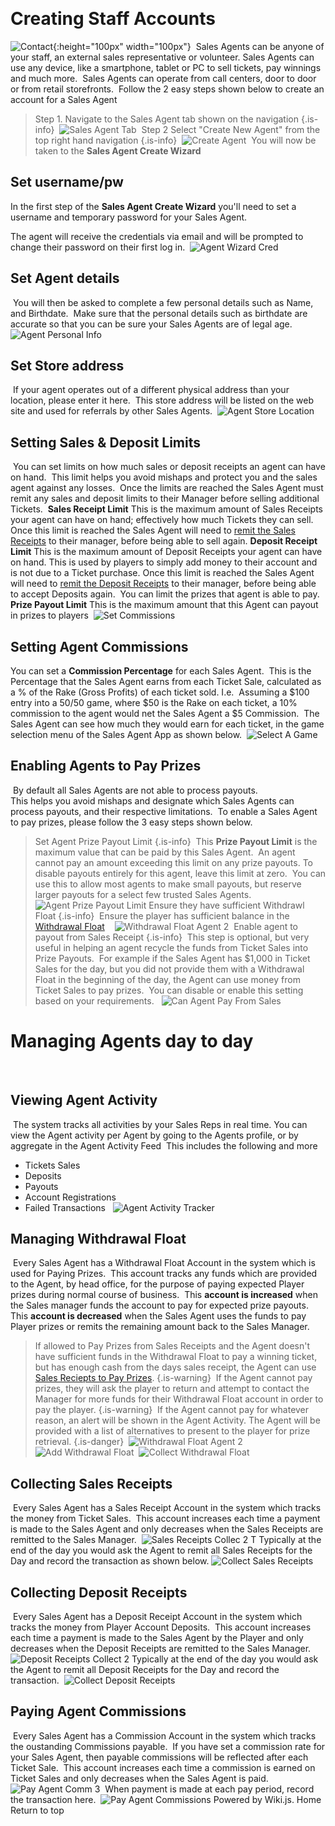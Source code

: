 <!-- TITLE: Managing Staff -->
<!-- SUBTITLE: A quick overview on how to create accounts for your internal Staff -->
​
# Creating Staff Accounts
![Contact](/uploads/contact.png "Contact"){:height="100px" width="100px"}
​
Sales Agents can be anyone of your staff, an external sales representative or volunteer. 
​
Sales Agents can use any device, like a smartphone, tablet or PC to sell tickets, pay winnings and much more.
​
Sales Agents can operate from call centers, door to door or from retail storefronts.
​
Follow the 2 easy steps shown below to create an account for a Sales Agent
​
> Step 1.  Navigate to the Sales Agent tab shown on the navigation
{.is-info}
​
![Sales Agent Tab](/uploads/sales-agent-tab.png "Sales Agent Tab")
​
> Step 2 Select "Create New Agent" from the top right hand navigation
{.is-info}
​
![Create Agent](/uploads/create-agent.png "Create Agent")
​
You will now be taken to the **Sales Agent Create Wizard**
​
## Set username/pw
 In the first step of the **Sales Agent Create Wizard** you'll need to set a username and temporary password for your Sales Agent.
 
 The agent will receive the credentials via email and will be prompted to change their password on their first log in.
​
![Agent Wizard Cred](/uploads/agent-wizard-cred.png "Agent Wizard Cred")
​
​
​
## Set Agent details
​
You will then be asked to complete a few personal details such as Name, and Birthdate.
​
Make sure that the personal details such as birthdate are accurate so that you can be sure your Sales Agents are of legal age.
​
![Agent Personal Info](/uploads/agent-personal-info.png "Agent Personal Info")
​
​
## Set Store address
​
If your agent operates out of a different physical address than your location, please enter it here.
​
This store address will be listed on the web site and used for referrals by other Sales Agents.
​
![Agent Store Location](/uploads/agent-store-location.png "Agent Store Location")
​
## Setting Sales & Deposit Limits
​
You can set limits on how much sales or deposit receipts an agent can have on hand. 
​
This limit helps you avoid mishaps and protect you and the sales agent against any losses.
​
Once the limits are reached the Sales Agent must remit any sales and deposit limits to their Manager before selling additional Tickets.
​
**Sales Receipt Limit**
This is the maximum amount of Sales Receipts your agent can have on hand; effectively how much Tickets they can sell.
Once this limit is reached the Sales Agent will need to [remit the Sales Receipts](/administration/agents#collecting-sales-receipts) to their manager, before being able to sell again.
​
**Deposit Receipt Limit**
This is the maximum amount of Deposit Receipts your agent can have on hand. This is used by players to simply add money to their account and is not due to a Ticket purchase.
Once this limit is reached the Sales Agent will need to [remit the Deposit Receipts](/administration/agents#collecting-deposit-receipts) to their manager, before being able to accept Deposits again.
​
You can limit the prizes that agent is able to pay.
**Prize Payout Limit**
This is the maximum amount that this Agent can payout in prizes to players
​
![Set Commissions](/uploads/set-commissions.png "Set Commissions")
## Setting Agent Commissions
You can set  a  **Commission Percentage** for each Sales Agent.
​
This is the Percentage that the Sales Agent earns from each Ticket Sale, calculated as a % of the Rake (Gross Profits) of each ticket sold. I.e. 
​
Assuming a $100 entry into a 50/50 game, where $50 is the Rake on each ticket, a 10% commission to the agent would net the Sales Agent a $5 Commission.
​
The Sales Agent can see how much they would earn for each ticket, in the game selection menu of the Sales Agent App as shown below.
​
![Select A Game](/uploads/select-a-game.png "Select A Game")
​
​
## Enabling Agents to Pay Prizes
​
By default all Sales Agents are not able to process payouts.  
​
This helps you avoid mishaps and designate which Sales Agents can process payouts, and their respective limitations. 
​
To enable a Sales Agent to pay prizes, please follow the 3 easy steps shown below.
​
​
> Set Agent Prize Payout Limit
{.is-info}
​
This **Prize Payout Limit** is  the maximum value that can be paid by this Sales Agent. 
​
An agent cannot pay an amount exceeding this limit on any prize payouts.  To disable payouts entirely for this agent, leave this limit at zero.
​
You can use this to allow most agents to make small payouts, but reserve larger payouts for a select few trusted Sales Agents.
​
​
![Agent Prize Payout Limit](/uploads/agent-prize-payout-limit.png "Agent Prize Payout Limit")
​
> Ensure they have sufficient Withdrawl Float
{.is-info}
​
Ensure the player has sufficient balance in the [Withdrawal Float](/administration/agents#managing-withdrawal-float)
​
​
​
![Withdrawal Float Agent 2](/uploads/withdrawal-float-agent-2.png "Withdrawal Float Agent 2")
​
​
> Enable agent to payout from Sales Receipt
{.is-info}
​
This step is optional, but very useful in helping an agent recycle the funds from Ticket Sales into Prize Payouts.
​
For example if  the Sales Agent has $1,000  in Ticket Sales for the day, but you did not provide them with a Withdrawal Float in the beginning of the day, the Agent can use money from Ticket Sales to pay prizes.
​
You can disable or enable this setting based on your requirements.
​
​
![Can Agent Pay From Sales](/uploads/can-agent-pay-from-sales.png "Can Agent Pay From Sales")
​
# Managing Agents day to day
​
## Viewing Agent Activity
​
The system tracks all activities by your Sales Reps in real time.
​
You can view the Agent activity per Agent by going to the Agents profile, or by aggregate in the Agent Activity Feed
​
This includes the following and more
​
* Tickets Sales
* Deposits
* Payouts
* Account Registrations
* Failed Transactions 
​
​
![Agent Activity Tracker](/uploads/agent-activity-tracker.png "Agent Activity Tracker")
​
​
## Managing Withdrawal Float
​
Every Sales Agent has a Withdrawal Float Account in the system which is used for Paying Prizes.
​
This account tracks any funds which are provided to the Agent, by head office, for the purpose of paying expected Player prizes during normal course of business.
​
This **account is increased** when the Sales manager funds the account to pay for expected prize payouts.
​
This **account is decreased** when the Sales Agent uses the funds to pay Player prizes or remits the remaining amount back to the Sales Manager.
​
>If allowed to Pay Prizes from Sales Receipts and the Agent doesn't have sufficient funds in the Withdrawal Float to pay a winning ticket, but has enough cash from the days sales receipt, the Agent can use [Sales Reciepts to Pay Prizes](/retail-sales-agents#paying-prizes).
{.is-warning}
​
>If the Agent cannot pay prizes, they will ask the player to return and attempt to contact the Manager for more funds for their Withdrawal Float account in order to pay the player. 
{.is-warning}
​
>If the Agent cannot pay for whatever reason, an alert will be shown in the Agent Activity. The Agent will be provided with a list of alternatives to present to the player for prize retrieval.
{.is-danger}
​
![Withdrawal Float Agent 2](/uploads/withdrawal-float-agent-2.png "Withdrawal Float Agent 2")
​
![Add Withdrawal Float](/uploads/add-withdrawal-float.png "Add Withdrawal Float")
​
![Collect Withdrawal Float](/uploads/collect-withdrawal-float.png "Collect Withdrawal Float")
​
## Collecting Sales Receipts
​
Every Sales Agent has a Sales Receipt Account in the system which tracks the money from Ticket Sales.
​
This account increases each time a payment is made to the Sales Agent and only decreases when the Sales Receipts are remitted to the Sales Manager.
​
![Sales Receipts Collec 2 T](/uploads/sales-receipts-collec-2-t.png "Sales Receipts Collec 2 T")
​
Typically at the end of the day you would ask the Agent to remit all Sales Receipts for the Day and record the transaction as shown below.
​
![Collect Sales Receipts](/uploads/collect-sales-receipts.png "Collect Sales Receipts")
​
## Collecting Deposit Receipts
​
Every Sales Agent has a Deposit Receipt Account in the system which tracks the money from Player Account Deposits. 
​
This account increases each time a payment is made to the Sales Agent by the Player and only decreases when the Deposit Receipts are remitted to the Sales Manager.
​
![Deposit Receipts Collect 2](/uploads/deposit-receipts-collect-2.png "Deposit Receipts Collect 2")
​
Typically at the end of the day you would ask the Agent to remit all Deposit Receipts for the Day and record the transaction. 
​
![Collect Deposit Receipts](/uploads/collect-deposit-receipts.png "Collect Deposit Receipts")
​
​
## Paying Agent Commissions
​
Every Sales Agent has a Commission Account in the system which tracks the oustanding Commissions payable. 
​
If you have set a commission rate for your Sales Agent, then payable commissions will be reflected after each Ticket Sale.
​
This account increases each time a commission is earned on Ticket Sales and only decreases when the Sales Agent is paid.
​
​
![Pay Agent Comm 3](/uploads/pay-agent-comm-3.png "Pay Agent Comm 3")
​
When payment is made at each pay period, record the transaction here.
​
![Pay Agent Commissions](/uploads/pay-agent-commissions.png "Pay Agent Commissions")
Powered by Wiki.js.
Home
Return to top